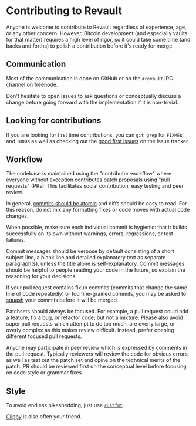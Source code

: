 # Contributing to Revault

Anyone is welcome to contribute to Revault regardless of experience, age, or any other
concern. However, Bitcoin development (and especially vaults for that matter) requires a
high level of rigor, so it could take some time (and backs and forths) to polish a
contribution before it's ready for merge.


## Communication

Most of the communication is done on GitHub or on the `#revault` IRC channel on freenode.

Don't hesitate to open issues to ask questions or conceptually discuss a change
before going forward with the implementation if it is non-trivial.


## Looking for contributions

If you are looking for first time contributions, you can `git grep` for `FIXME`s and `TODO`s
as well as checking out the [good first issues](https://github.com/revault/revault_tx/issues?q=is%3Aissue+is%3Aopen+label%3A%22good+first+issue%22) on the issue tracker.

## Workflow

The codebase is maintained using the "contributor workflow" where everyone
without exception contributes patch proposals using "pull requests" (PRs). This
facilitates social contribution, easy testing and peer review.

In general, [commits should be atomic](https://en.wikipedia.org/wiki/Atomic_commit#Atomic_commit_convention)
and diffs should be easy to read. For this reason, do not mix any formatting
fixes or code moves with actual code changes.

When possible, make sure each individual commit is hygienic: that it builds successfully
on its own without warnings, errors, regressions, or test failures.

Commit messages should be verbose by default consisting of a short subject line,
a blank line and detailed explanatory text as separate paragraph(s), unless the
title alone is self-explanatory. Commit messages should be helpful to people
reading your code in the future, so explain the reasoning for your decisions.

If your pull request contains fixup commits (commits that change the same line of code repeatedly) or too fine-grained
commits, you may be asked to [squash](https://git-scm.com/docs/git-rebase#_interactive_mode) your commits
before it will be merged.

Patchsets should always be focused. For example, a pull request could add a
feature, fix a bug, or refactor code; but not a mixture. Please also avoid super
pull requests which attempt to do too much, are overly large, or overly complex
as this makes review difficult. Instead, prefer opening different focused pull requests.

Anyone may participate in peer review which is expressed by comments in the pull
request. Typically reviewers will review the code for obvious errors, as well as
test out the patch set and opine on the technical merits of the patch. PR should
be reviewed first on the conceptual level before focusing on code style or grammar
fixes.


## Style

To avoid endless bikeshedding, just use [`rustfmt`](https://github.com/rust-lang/rustfmt).

[Clippy](https://github.com/rust-lang/rust-clippy) is also often your friend.
